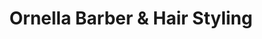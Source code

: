 ---
title: "Ornella Barber & Hair Styling"
url: /burlington/ornella-barber-und-hair-styling/
shop: Friseur
---